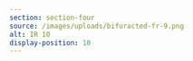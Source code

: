 ```yaml
---
section: section-four
source: /images/uploads/bifuracted-fr-9.png
alt: IR 10
display-position: 10
---
```

